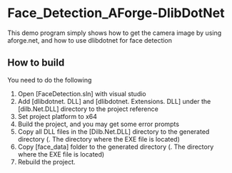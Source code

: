 # Face_Detection_AForge-DlibDotNet
This demo program simply shows how to get the camera image by using aforge.net, and how to use dlibdotnet for face detection

## How to build
You need to do the following</br>
1. Open [FaceDetection.sln] with visual studio
2. Add [dlibdotnet. DLL] and [dlibdotnet. Extensions. DLL] under the [dilb.Net.DLL\] directory to the project reference
3. Set project platform to x64
4. Build the project, and you may get some error prompts
5. Copy all DLL files in the [Dilb.Net.DLL\] directory to the generated directory (. The directory where the EXE file is located)
6. Copy [face_data] folder to the generated directory (. The directory where the EXE file is located)
7. Rebuild the project.